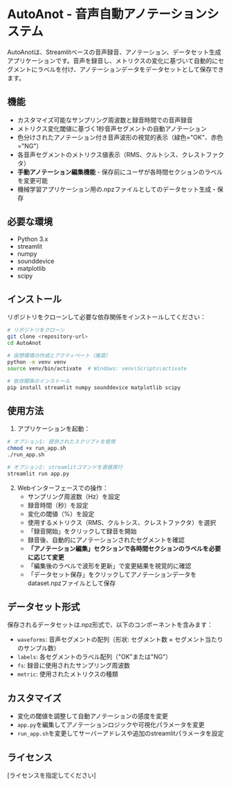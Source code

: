 # AutoAnot - 音声自動アノテーションシステム

AutoAnotは、Streamlitベースの音声録音、アノテーション、データセット生成アプリケーションです。音声を録音し、メトリクスの変化に基づいて自動的にセグメントにラベルを付け、アノテーションデータをデータセットとして保存できます。

## 機能

- カスタマイズ可能なサンプリング周波数と録音時間での音声録音
- メトリクス変化閾値に基づく1秒音声セグメントの自動アノテーション
- 色分けされたアノテーション付き音声波形の視覚的表示（緑色="OK"、赤色="NG"）
- 各音声セグメントのメトリクス値表示（RMS、クルトシス、クレストファクタ）
- **手動アノテーション編集機能** - 保存前にユーザが各時間セクションのラベルを変更可能
- 機械学習アプリケーション用の.npzファイルとしてのデータセット生成・保存

## 必要な環境

- Python 3.x
- streamlit
- numpy
- sounddevice
- matplotlib
- scipy

## インストール

リポジトリをクローンして必要な依存関係をインストールしてください：

```bash
# リポジトリをクローン
git clone <repository-url>
cd AutoAnot

# 仮想環境の作成とアクティベート（推奨）
python -m venv venv
source venv/bin/activate  # Windows: venv\Scripts\activate

# 依存関係のインストール
pip install streamlit numpy sounddevice matplotlib scipy
```

## 使用方法

1. アプリケーションを起動：

```bash
# オプション1: 提供されたスクリプトを使用
chmod +x run_app.sh
./run_app.sh

# オプション2: streamlitコマンドを直接実行
streamlit run app.py
```

2. Webインターフェースでの操作：
   - サンプリング周波数（Hz）を設定
   - 録音時間（秒）を設定
   - 変化の閾値（%）を設定
   - 使用するメトリクス（RMS、クルトシス、クレストファクタ）を選択
   - 「録音開始」をクリックして録音を開始
   - 録音後、自動的にアノテーションされたセグメントを確認
   - **「アノテーション編集」セクションで各時間セクションのラベルを必要に応じて変更**
   - 「編集後のラベルで波形を更新」で変更結果を視覚的に確認
   - 「データセット保存」をクリックしてアノテーションデータをdataset.npzファイルとして保存

## データセット形式

保存されるデータセットは.npz形式で、以下のコンポーネントを含みます：
- `waveforms`: 音声セグメントの配列（形状: セグメント数 × セグメント当たりのサンプル数）
- `labels`: 各セグメントのラベル配列（"OK"または"NG"）
- `fs`: 録音に使用されたサンプリング周波数
- `metric`: 使用されたメトリクスの種類

## カスタマイズ

- 変化の閾値を調整して自動アノテーションの感度を変更
- `app.py`を編集してアノテーションロジックや可視化パラメータを変更
- `run_app.sh`を変更してサーバーアドレスや追加のstreamlitパラメータを設定

## ライセンス

[ライセンスを指定してください]